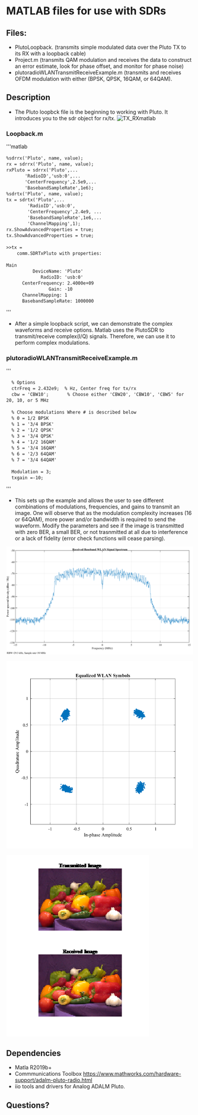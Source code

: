 # MATLAB files for use with SDRs
## Files:
* PlutoLoopback. (transmits simple modulated data over the Pluto TX to its RX with a loopback cable)
* Project.m (transmits QAM modulation and receives the data to construct an error estimate, look for phase offset, and monitor for phase noise)
* plutoradioWLANTransmitReceiveExample.m (transmits and receives OFDM modulation with either (BPSK, QPSK, 16QAM, or 64QAM).

## Description
* The Pluto loopbck file is the beginning to working with Pluto. It introduces you to the sdr object for rx/tx. 
![TX_RXmatlab](https://www.mathworks.com/help/supportpkg/plutoradio/ref/object_tx_rx_chain.png)

### Loopback.m
'''matlab

    %sdrrx('Pluto', name, value);
    rx = sdrrx('Pluto', name, value);
    rxPluto = sdrrx('Pluto',...
           'RadioID','usb:0',...
           'CenterFrequency',2.5e9,...
           'BasebandSampleRate',1e6);
    %sdrtx('Pluto', name, value);
    tx = sdrtx('Pluto',...
            'RadioID','usb:0',
            'CenterFrequency',2.4e9, ...
            'BasebandSampleRate',1e6,...
            'ChannelMapping',1);
    rx.ShowAdvancedProperties = true;
    tx.ShowAdvancedProperties = true;
    
    >>tx = 
        comm.SDRTxPluto with properties:

    Main
              DeviceName: 'Pluto'
                 RadioID: 'usb:0'
          CenterFrequency: 2.4000e+09
                    Gain: -10
          ChannelMapping: 1
          BasebandSampleRate: 1000000
         
'''

* After a simple loopback script, we can demonstrate the complex waveforms and receive options. Matlab uses the PlutoSDR to transmit/receive complex(I/Q) signals. Therefore, we can use it to perform complex modulations. 

### plutoradioWLANTransmitReceiveExample.m

'''

      % Options
      ctrFreq = 2.432e9;  % Hz, Center freq for tx/rx
      cbw = 'CBW10';       % Choose either 'CBW20', 'CBW10', 'CBW5' for 20, 10, or 5 MHz

      % Choose modulations Where # is described below
      % 0 = 1/2 BPSK
      % 1 = '3/4 BPSK'
      % 2 = '1/2 QPSK'
      % 3 = '3/4 QPSK'
      % 4 = '1/2 16QAM'
      % 5 = '3/4 16QAM'
      % 6 = '2/3 64QAM'
      % 7 = '3/4 64QAM'

      Modulation = 3;
      txgain =-10;
'''

* This sets up the example and allows the user to see different combinations of modulations, frequencies, and gains to transmit an image. One will observe that as the modulation complexity increases (16 or 64QAM), more power and/or bandwidth is required to send the waveform. Modify the parameters and see if the image is transmitted with zero BER, a small BER, or not trasnmitted at all due to interference or a lack of fidelity (error check functions will cease parsing).

![Baseband](https://github.com/SSkySurfer/SDR_Learning/blob/main/matlab/images/BAseband_WLAN_signal.png)

![Constel](https://github.com/SSkySurfer/SDR_Learning/blob/main/matlab/images/WLAN_constellation.png)

![imagesent](https://github.com/SSkySurfer/SDR_Learning/blob/main/matlab/images/WLAN_image_sent_received.png)


## Dependencies
* Matla R2019b+
* Commmunications Toolbox https://www.mathworks.com/hardware-support/adalm-pluto-radio.html 
* iio tools and drivers for Analog ADALM Pluto.

## Questions?
